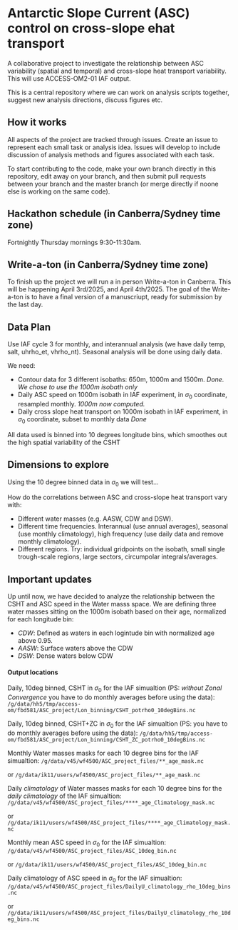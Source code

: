 # Antarctic Slope Current (ASC) control on cross-slope ehat transport

A collaborative project to investigate the relationship between ASC variability (spatial and temporal) and cross-slope heat transport variability. This will use ACCESS-OM2-01 IAF output.

This is a central repository where we can work on analysis scripts together, suggest new analysis directions, discuss figures etc.

## How it works
All aspects of the project are tracked through issues. Create an issue to represent each small task or analysis idea. Issues will develop to include discussion of analysis methods and figures associated with each task.

To start contributing to the code, make your own branch directly in this repository, edit away on your branch, and then submit pull requests between your branch and the master branch (or merge directly if noone else is working on the same code).

## Hackathon schedule (in Canberra/Sydney time zone)

Fortnightly Thursday mornings 9:30-11:30am.

## Write-a-ton (in Canberra/Sydney time zone)
To finish up the project we will run a in person Write-a-ton in Canberra. This will be happening April 3rd/2025, and April 4th/2025. The goal of the Write-a-ton is to have a final version of a manuscriupt, ready for submission by the last day.

## Data Plan
Use IAF cycle 3 for monthly,  and interannual analysis (we have daily temp, salt, uhrho_et, vhrho_nt). Seasonal analysis will be done using daily data.


We need:
* Contour data for 3 different isobaths: 650m, 1000m and 1500m. _Done. We chose to use the 1000m isobath only_
* Daily ASC speed on 1000m isobath in IAF experiment, in $\sigma_0$ coordinate, resampled monthly. _1000m now computed._
* Daily cross slope heat transport on 1000m isobath in IAF experiment, in $\sigma_0$ coordinate, subset to monthly data _Done_

All data used is binned into 10 degrees longitude bins, which smoothes out the high spatial variability of the CSHT

## Dimensions to explore

Using the 10 degree binned data in $\sigma_0$ we will test...

How do the correlations between ASC and cross-slope heat transport vary with:
* Different water masses (e.g. AASW, CDW and DSW).
* Different time frequencies. Interannual (use annual averages), seasonal (use monthly climatology), high frequency (use daily data and remove monthly climatology).
* Different regions. Try: individual gridpoints on the isobath, small single trough-scale regions, large sectors, circumpolar integrals/averages.


## Important updates
Up until now, we have decided to analyze the relationship between the CSHT and ASC speed in the Water masss space. We are defining three water masses sitting on the 1000m isobath based on their age, normalized for each longitude bin:
* _CDW_: Defined as waters in each logintude bin with normalized age above 0.95.
* _AASW_: Surface waters above the CDW
* _DSW_: Dense waters below CDW

#### Output locations

Daily, 10deg binned,  CSHT in $\sigma_0$ for the IAF simualtion (PS: _without Zonal Convergence_ you have to do monthly averages before using the data):
`/g/data/hh5/tmp/access-om/fbd581/ASC_project/Lon_binning/CSHT_potrho0_10degBins.nc` 

Daily, 10deg binned, CSHT+ZC in $\sigma_0$ for the IAF simualtion (PS: you have to do monthly averages before using the data):
`/g/data/hh5/tmp/access-om/fbd581/ASC_project/Lon_binning/CSHT_ZC_potrho0_10degBins.nc` 

Monthly Water masses masks for each 10 degree bins for the IAF simualtion:
`/g/data/v45/wf4500/ASC_project_files/**_age_mask.nc`

or
`/g/data/ik11/users/wf4500/ASC_project_files/**_age_mask.nc`

Daily _climatology_ of Water masses masks for each 10 degree bins for the _daily climatology_ of the IAF simualtion:
`/g/data/v45/wf4500/ASC_project_files/****_age_Climatology_mask.nc`

or
`/g/data/ik11/users/wf4500/ASC_project_files/****_age_Climatology_mask.nc`

Monthly mean ASC speed  in $\sigma_0$ for the IAF simualtion:
`/g/data/v45/wf4500/ASC_project_files/ASC_10deg_bin.nc`

or
`/g/data/ik11/users/wf4500/ASC_project_files/ASC_10deg_bin.nc`

Daily climatology of ASC speed in $\sigma_0$ for the IAF simualtion:
`/g/data/v45/wf4500/ASC_project_files/DailyU_climatology_rho_10deg_bins.nc`

or
`/g/data/ik11/users/wf4500/ASC_project_files/DailyU_climatology_rho_10deg_bins.nc`
